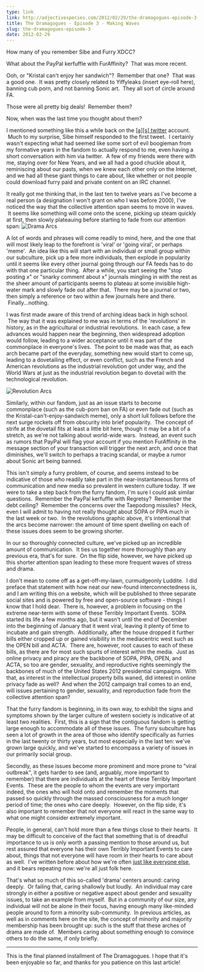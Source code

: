 ```yaml
---
type: link
link: http://adjectivespecies.com/2012/02/29/the-dramagogues-episode-3-making-waves/
title: The Dramagogues - Episode 3 - Making Waves
slug: the-dramagogues-episode-3
date: 2012-02-29
---
```


How many of you remember Sibe and Furry XDCC?

What about the PayPal kerfuffle with FurAffinity?  That was more recent.

Ooh, or "Kristal can't enjoy her sandwich"?  Remember that one?  That was a good
one.  It was pretty closely related to Yiffyleaks (insert eye-roll here),
banning cub porn, and not banning Sonic art.  They all sort of circle around FA.

Those were all pretty big deals!  Remember them?

Now, when was the last time you thought about them?<!--more-->

I mentioned something like this a while back on the [\[a\]\[s\]
twitter](http://twitter.com/adjspecies) account.  Much to my surprise, Sibe
himself responded to the first tweet.  I certainly wasn't expecting what had
seemed like some sort of evil boogieman from my formative years in the fandom to
actually respond to me, even having a short conversation with him via twitter.
 A few of my friends were there with me, staying over for New Years, and we all
had a good chuckle about it, reminiscing about our pasts, when we knew each
other only on the Internet, and we had all these giant things to care about,
like whether or not people could download furry paid and private content on an
IRC channel.

It really got me thinking that, in the last ten to twelve years as I've become a
real person (a designation I won't grant on who I was before 2000), I've noticed
the way that the collective attention span seems to move in waves.  It seems
like something will come onto the scene, picking up steam quickly at first, then
slowly plateauing before starting to fade from our attention span: ![Drama
Arcs](http://adjectivespecies.com/wp-content/uploads/2012/02/drama-arcs.png)

A lot of words and phrases will come readily to mind, here, and the one that
will most likely leap to the forefront is 'viral' or 'going viral', or perhaps
'meme'.  An idea like this will start with an individual or small group within
our subculture, pick up a few more individuals, then explode in popularity until
it seems like every other journal going through our FA feeds has to do with that
one particular thing.  After a while, you start seeing the "stop posting x" or
"snarky comment about x" journals mingling in with the rest as the sheer amount
of participants seems to plateau at some invisible high-water mark and slowly
fade out after that.  There may be a journal or two, then simply a reference or
two within a few journals here and there.  Finally...nothing.

I was first made aware of this trend of arching ideas back in high school.  The
way that it was explained to me was in terms of the 'revolutions' in history, as
in the agricultural or industrial revolutions.  In each case, a few advances
would happen near the beginning, then widespread adoption would follow, leading
to a wider acceptance until it was part of the commonplace in everyone's lives.
 The point to be made was that, as each arch became part of the everyday,
something new would start to come up, leading to a dovetailing effect, or even
conflict, such as the French and American revolutions as the industrial
revolution got under way, and the World Wars at just as the industrial
revolution began to dovetail with the technological revolution.

![Revolution
Arcs](http://adjectivespecies.com/wp-content/uploads/2012/02/revolution-arcs.png)

Similarly, within our fandom, just as an issue starts to become commonplace
(such as the cub-porn ban on FA) or even fade out (such as the
Kristal-can't-enjoy-sandwich meme), only a short lull follows before the next
surge rockets off from obscurity into brief popularity.  The concept of strife
at the dovetail fits at least a little bit here, though it may be a bit of a
stretch, as we're not talking about world-wide wars.  Instead, an event such as
rumors that PayPal will flag your account if you mention FurAffinity in the
message section of your transaction will trigger the next arch, and once that
diminishes, we'll switch to perhaps a tracing scandal, or maybe a rumor about
Sonic art being banned.

This isn't simply a furry problem, of course, and seems instead to be indicative
of those who readily take part in the near-instantaneous forms of communication
and new media so prevalent in western culture today.  If we were to take a step
back from the furry fandom, I'm sure I could ask similar questions.  Remember
the PayPal kerfuffle with Regretsy?  Remember the debt ceiling?  Remember the
concerns over the Taepodong missiles?  Heck, even I will admit to having not
really thought about SOPA or PIPA much in the last week or two.  In the
revolutions graphic above, it's intentional that the arcs become narrower: the
amount of time spent dwelling on each of these issues does seem to be growing
shorter.

In our so thoroughly connected culture, we've picked up an incredible amount of
communication.  It ties us together more thoroughly than any previous era,
that's for sure.  On the flip side, however, we have picked up this shorter
attention span leading to these more frequent waves of stress and drama.

I don't mean to come off as a get-off-my-lawn, curmudgeonly Luddite.  I did
preface that statement with how neat our new-found interconnectedness is, and I
am writing this on a website, which will be published to three separate social
sites and is powered by free and open-source software - things I know that I
hold dear.  There is, however, a problem in focusing on the extreme near-term
with some of these Terribly Important Events.  SOPA started its life a few
months ago, but it wasn't until the end of December into the beginning of
January that it went viral, leaving it plenty of time to incubate and gain
strength.  Additionally, after the house dropped it further bills either cropped
up or gained visibility in the mediacentric west such as the OPEN bill and ACTA.
 There are, however, root causes to each of these bills, as there are for most
such spurts of interest within the media.  Just as online privacy and piracy are
the backbone of SOPA, PIPA, OPEN, and ACTA, so too are gender, sexuality, and
reproductive rights seemingly the backbones of much of the United States 2012
presidential campaigns.  With that, as interest in the intellectual property
bills waned, did interest in online privacy fade as well?  And when the 2012
campaign trail comes to an end, will issues pertaining to gender, sexuality, and
reproduction fade from the collective attention span?

That the furry fandom is beginning, in its own way, to exhibit the signs and
symptoms shown by the larger culture of western society is indicative of at
least two realities.  First, this is a sign that the contiguous fandom is
getting large enough to accommodate all of these issues.  The furry subculture
has seen a lot of growth in the area of those who identify specifically as
furries in the last twenty or thirty years, but most especially in the last ten:
we've grown large quickly, and we've started to encompass a variety of issues in
our primarily social group.

Secondly, as these issues become more prominent and more prone to "viral
outbreak", it gets harder to see (and, arguably, more important to remember)
that there are individuals at the heart of these Terribly Important Events.
 These are the people to whom the events are very important indeed, the ones who
will hold onto and remember the moments that passed so quickly through the
massed consciousness for a much longer period of time; the ones who care deeply.
 However, on the flip side, it's also important to remember that not everyone
will react in the same way to what one might consider extremely important.

People, in general, can't hold more than a few things close to their hearts.  It
may be difficult to conceive of the fact that something that is of dreadful
importance to us is only worth a passing mention to those around us, but rest
assured that everyone has their own Terribly Important Events to care about,
things that not everyone will have room in their hearts to care about as well.
 I've written before about how we're often [just like everyone
else](http://adjectivespecies.com/2011/11/02/makyos-intro-post-just-like-the-rest/),
and it bears repeating now: we're all just folk here.

That's what so much of this so-called 'drama' centers around: caring deeply.  Or
failing that, caring shallowly but loudly.  An individual may care strongly in
either a positive or negative aspect about gender and sexuality issues, to take
an example from myself.  But in a community of our size, any individual will not
be alone in their focus, having enough many like-minded people around to form a
minority sub-community.  In previous articles, as well as in comments here on
the site, the concept of minority and majority membership has been brought up:
such is the stuff that these arches of drama are made of.  Members caring about
something enough to convince others to do the same, if only briefly.

-----

This is the final planned installment of The Dramagogues.  I hope that it's been
enjoyable so far, and thanks for you patience on this last article!
